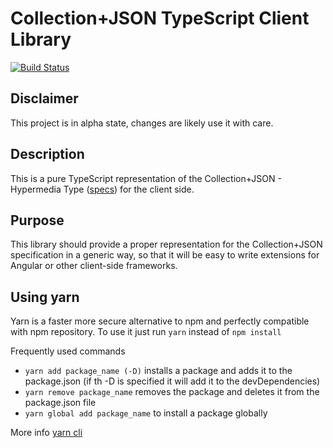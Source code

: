 Collection+JSON TypeScript Client Library
=========================================

[![Build Status](https://travis-ci.org/avatao/collection-json-base.svg?branch=master)](https://travis-ci.org/avatao/collection-json-base)

Disclaimer
---
This project is in alpha state, changes are likely use it with care.

Description
---
This is a pure TypeScript representation of the Collection+JSON - Hypermedia Type ([specs](https://github.com/collection-json/spec)) for the client side.

Purpose
---
This library should provide a proper representation for the Collection+JSON specification in a generic way, so that it will be easy to write extensions for Angular or other client-side frameworks.

Using yarn
---

Yarn is a faster more secure alternative to npm and perfectly compatible with npm repository.
To use it just run `yarn` instead of `npm install`

Frequently used commands
- `yarn add package_name (-D)` installs a package and adds it to the package.json (if th   -D is specified it will add it to the devDependencies)
- `yarn remove package_name` removes the package and deletes it from the package.json file
- `yarn global add package_name` to install a package globally

More info [yarn cli](https://yarnpkg.com/en/docs/cli/)

